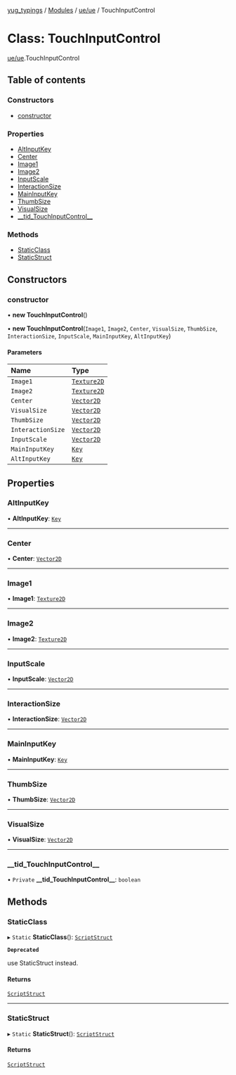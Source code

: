 [yug_typings](../README.md) / [Modules](../modules.md) / [ue/ue](../modules/ue_ue.md) / TouchInputControl

# Class: TouchInputControl

[ue/ue](../modules/ue_ue.md).TouchInputControl

## Table of contents

### Constructors

- [constructor](ue_ue.TouchInputControl.md#constructor)

### Properties

- [AltInputKey](ue_ue.TouchInputControl.md#altinputkey)
- [Center](ue_ue.TouchInputControl.md#center)
- [Image1](ue_ue.TouchInputControl.md#image1)
- [Image2](ue_ue.TouchInputControl.md#image2)
- [InputScale](ue_ue.TouchInputControl.md#inputscale)
- [InteractionSize](ue_ue.TouchInputControl.md#interactionsize)
- [MainInputKey](ue_ue.TouchInputControl.md#maininputkey)
- [ThumbSize](ue_ue.TouchInputControl.md#thumbsize)
- [VisualSize](ue_ue.TouchInputControl.md#visualsize)
- [\_\_tid\_TouchInputControl\_\_](ue_ue.TouchInputControl.md#__tid_touchinputcontrol__)

### Methods

- [StaticClass](ue_ue.TouchInputControl.md#staticclass)
- [StaticStruct](ue_ue.TouchInputControl.md#staticstruct)

## Constructors

### constructor

• **new TouchInputControl**()

• **new TouchInputControl**(`Image1`, `Image2`, `Center`, `VisualSize`, `ThumbSize`, `InteractionSize`, `InputScale`, `MainInputKey`, `AltInputKey`)

#### Parameters

| Name | Type |
| :------ | :------ |
| `Image1` | [`Texture2D`](ue_ue.Texture2D.md) |
| `Image2` | [`Texture2D`](ue_ue.Texture2D.md) |
| `Center` | [`Vector2D`](ue_ue_s.Vector2D.md) |
| `VisualSize` | [`Vector2D`](ue_ue_s.Vector2D.md) |
| `ThumbSize` | [`Vector2D`](ue_ue_s.Vector2D.md) |
| `InteractionSize` | [`Vector2D`](ue_ue_s.Vector2D.md) |
| `InputScale` | [`Vector2D`](ue_ue_s.Vector2D.md) |
| `MainInputKey` | [`Key`](ue_ue.Key.md) |
| `AltInputKey` | [`Key`](ue_ue.Key.md) |

## Properties

### AltInputKey

• **AltInputKey**: [`Key`](ue_ue.Key.md)

___

### Center

• **Center**: [`Vector2D`](ue_ue_s.Vector2D.md)

___

### Image1

• **Image1**: [`Texture2D`](ue_ue.Texture2D.md)

___

### Image2

• **Image2**: [`Texture2D`](ue_ue.Texture2D.md)

___

### InputScale

• **InputScale**: [`Vector2D`](ue_ue_s.Vector2D.md)

___

### InteractionSize

• **InteractionSize**: [`Vector2D`](ue_ue_s.Vector2D.md)

___

### MainInputKey

• **MainInputKey**: [`Key`](ue_ue.Key.md)

___

### ThumbSize

• **ThumbSize**: [`Vector2D`](ue_ue_s.Vector2D.md)

___

### VisualSize

• **VisualSize**: [`Vector2D`](ue_ue_s.Vector2D.md)

___

### \_\_tid\_TouchInputControl\_\_

• `Private` **\_\_tid\_TouchInputControl\_\_**: `boolean`

## Methods

### StaticClass

▸ `Static` **StaticClass**(): [`ScriptStruct`](ue_ue.ScriptStruct.md)

**`Deprecated`**

use StaticStruct instead.

#### Returns

[`ScriptStruct`](ue_ue.ScriptStruct.md)

___

### StaticStruct

▸ `Static` **StaticStruct**(): [`ScriptStruct`](ue_ue.ScriptStruct.md)

#### Returns

[`ScriptStruct`](ue_ue.ScriptStruct.md)
